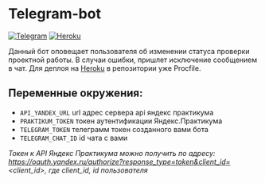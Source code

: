 # Telegram-bot
[![Telegram](https://img.shields.io/badge/-Telegram-464646?style=flat-square&logo=Telegram)](https://pypi.org/project/python-telegram-bot/)
[![Heroku](https://img.shields.io/badge/-Heroku-464646?style=flat-square&logo=Heroku)](https://www.heroku.com/)

Данный бот оповещает пользователя об изменении статуса проверки проектной работы. В случаи ошибки, пришлет исключение сообщением в чат.
Для деплоя на [Heroku](https://www.heroku.com/) в репозитории уже Procfile.

## Переменные окружения:  
* `API_YANDEX_URL` url адрес сервера api яндекс практикума
* `PRAKTIKUM_TOKEN` токен аутентификации Яндекс.Практикума
* `TELEGRAM_TOKEN` телеграмм токен созданного вами бота
* `TELEGRAM_CHAT_ID` id чата с вами

*Токен к API Яндекс Практикума можно получить по адресу: https://oauth.yandex.ru/authorize?response_type=token&client_id=<client_id>, где client_id, id пользователя*
